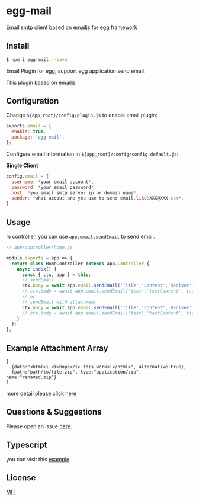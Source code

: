 # egg-mail



Email smtp client based on emailjs for egg framework

## Install

```bash
$ npm i egg-mail --save
```

Email Plugin for egg, support egg application send email.

This plugin based on [emailjs](https://github.com/eleith/emailjs)

## Configuration

Change `${app_root}/config/plugin.js` to enable email plugin:

```js
exports.email = {
  enable: true,
  package: 'egg-mail',
};
```

Configure email information in `${app_root}/config/config.default.js`:

**Single Client**

```js
config.email = {
  username: *your email account*,
  password: *your email password*,
  host: *you email smtp server ip or domain name*,
  sender: *what accout are you use to send email,like:XXX@XXX.com*,
}
```

## Usage

In controller, you can use `app.email.sendEmail` to send email.

```js
// app/controller/home.js

module.exports = app => {
  return class HomeController extends app.Controller {
    async index() {
      const { ctx, app } = this;
      // sendEmail
      ctx.body = await app.email.sendEmail('Title','Content','Reciver');
      // ctx.body = await app.email.sendEmail('test','testContent','test@test.com');
      // or
      // sendEmail with attachment
      ctx.body = await app.email.sendEmail('Title','Content','Reciver','Attachment');
      // ctx.body = await app.email.sendEmail('test','testContent','test@test.com', [ ... ]);
    }
  };
};
```

## Example Attachment Array

```
[
  {data:"<html>i <i>hope</i> this works!</html>", alternative:true},
  {path:"path/to/file.zip", type:"application/zip", name:"renamed.zip"}
]
```
more detail please click [here](https://github.com/eleith/emailjs#example-usage---html-emails-and-attachments)

## Questions & Suggestions

Please open an issue [here](https://github.com/zhouzhi3859/egg-mail/issues).

## Typescript
you can visit this [example](https://github.com/zhouzhi3859/iMagazineServerTS).

## License

[MIT](LICENSE)
